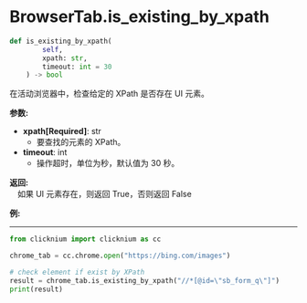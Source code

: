 
# BrowserTab.is_existing_by_xpath
```python
def is_existing_by_xpath(
        self,
        xpath: str,
        timeout: int = 30
    ) -> bool
```  

在活动浏览器中，检查给定的 XPath 是否存在 UI 元素。

**参数:**  
- **xpath[Required]**: str     
    - 要查找的元素的 XPath。
- **timeout**: int  
    - 操作超时，单位为秒，默认值为 30 秒。

**返回:**  
    &emsp;如果 UI 元素存在，则返回 True，否则返回 False

**例:**
***
```python
from clicknium import clicknium as cc

chrome_tab = cc.chrome.open("https://bing.com/images")

# check element if exist by XPath
result = chrome_tab.is_existing_by_xpath("//*[@id=\"sb_form_q\"]")
print(result)

```